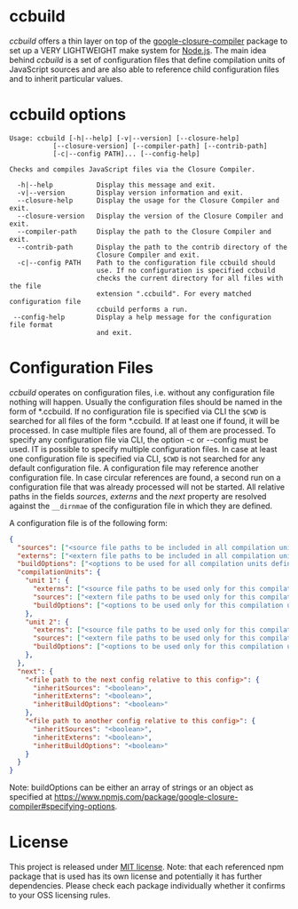 # ccbuild
_ccbuild_ offers a thin layer on top of the [google-closure-compiler](https://www.npmjs.com/package/google-closure-compiler) package to set up a VERY LIGHTWEIGHT make system for [Node.js](https://nodejs.org/en/). The main idea behind _ccbuild_ is a set of configuration files that define compilation units of JavaScript sources and are also able to reference child configuration files and to inherit particular values.

# ccbuild options
```
Usage: ccbuild [-h|--help] [-v|--version] [--closure-help]
           [--closure-version] [--compiler-path] [--contrib-path]
           [-c|--config PATH]... [--config-help]

Checks and compiles JavaScript files via the Closure Compiler.

  -h|--help           Display this message and exit.
  -v|--version        Display version information and exit.
  --closure-help      Display the usage for the Closure Compiler and exit.
  --closure-version   Display the version of the Closure Compiler and exit.
  --compiler-path     Display the path to the Closure Compiler and exit.
  --contrib-path      Display the path to the contrib directory of the
                      Closure Compiler and exit.
  -c|--config PATH    Path to the configuration file ccbuild should
                      use. If no configuration is specified ccbuild
                      checks the current directory for all files with the file
                      extension ".ccbuild". For every matched configuration file
                      ccbuild performs a run.
 --config-help        Display a help message for the configuration file format
                      and exit.
```

# Configuration Files
_ccbuild_ operates on configuration files, i.e. without any configuration file nothing will happen. Usually the configuration files should be named in the form of *.ccbuild.
If no configuration file is specified via CLI the `$CWD` is searched for all files of the form *.ccbuild. If at least one if found, it will be processed. In case multiple files are found, all of them are processed. To specify any configuration file via CLI, the option -c <FILE PATH> or --config <FILE PATH> must be used. IT is possible to specify multiple configuration files. In case at least one configuration file is specified via CLI, `$CWD` is not searched for any default configuration file. A configuration file may reference another configuration file. In case circular references are found, a second run on a configuration file that was already processed will not be started. All relative paths in the fields _sources_, _externs_ and the _next_ property are resolved against the `__dirnmae` of the configuration file in which they are defined.

A configuration file is of the following form:

```json
{
  "sources": ["<source file paths to be included in all compilation units defined in this config>"],
  "externs": ["<extern file paths to be included in all compilation units defined in this config>"],
  "buildOptions": ["<options to be used for all compilation units defined in this config>"],
  "compilationUnits": {
    "unit 1": {
      "externs": ["<source file paths to be used only for this compilation unit>"],
      "sources": ["<extern file paths to be used only for this compilation unit>"],
      "buildOptions": ["<options to be used only for this compilation unit>"]
    },
    "unit 2": {
      "externs": ["<source file paths to be used only for this compilation unit>"],
      "sources": ["<extern file paths to be used only for this compilation unit>"],
      "buildOptions": ["<options to be used only for this compilation unit>"]
    },
  },
  "next": {
    "<file path to the next config relative to this config>": {
      "inheritSources": "<boolean>",
      "inheritExterns": "<boolean>",
      "inheritBuildOptions": "<boolean>"
    },
    "<file path to another config relative to this config>": {
      "inheritSources": "<boolean>",
      "inheritExterns": "<boolean>",
      "inheritBuildOptions": "<boolean>"
    }
  }
}
```
Note: buildOptions can be either an array of strings or an object as specified
at https://www.npmjs.com/package/google-closure-compiler#specifying-options.

# License
This project is released under [MIT license](./LICENSE). Note: that each referenced npm package that is used has its own license and potentially it has further dependencies. Please check each package individually whether it confirms to your OSS licensing rules.
